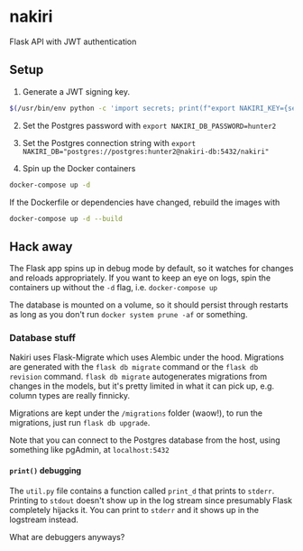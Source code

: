 # nakiri

Flask API with JWT authentication

## Setup

1. Generate a JWT signing key.

```bash
$(/usr/bin/env python -c 'import secrets; print(f"export NAKIRI_KEY={secrets.token_urlsafe(64)}")')
```

2. Set the Postgres password with `export NAKIRI_DB_PASSWORD=hunter2`

3. Set the Postgres connection string with `export NAKIRI_DB="postgres://postgres:hunter2@nakiri-db:5432/nakiri"`

4. Spin up the Docker containers

```bash
docker-compose up -d
```

If the Dockerfile or dependencies have changed, rebuild the images with

```bash
docker-compose up -d --build
```

## Hack away

The Flask app spins up in debug mode by default, so it watches for changes and reloads appropriately. If you want to keep an eye on logs, spin the containers up without the `-d` flag, i.e. `docker-compose up`

The database is mounted on a volume, so it should persist through restarts as long as you don't run `docker system prune -af` or something.

### Database stuff

Nakiri uses Flask-Migrate which uses Alembic under the hood. Migrations are generated with the `flask db migrate` command or the `flask db revision` command. `flask db migrate` autogenerates migrations from changes in the models, but it's pretty limited in what it can pick up, e.g. column types are really finnicky.

Migrations are kept under the `/migrations` folder (waow!), to run the migrations, just run `flask db upgrade`.

Note that you can connect to the Postgres database from the host, using something like pgAdmin, at `localhost:5432`

#### `print()` debugging

The `util.py` file contains a function called `print_d` that prints to `stderr`. Printing to `stdout` doesn't show up in the log stream since presumably Flask completely hijacks it. You can print to `stderr` and it shows up in the logstream instead.

What are debuggers anyways?
